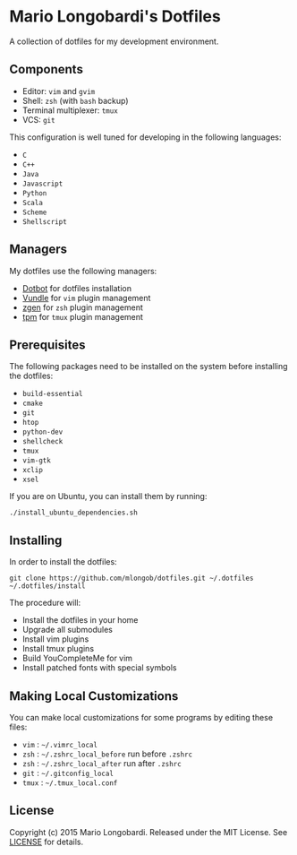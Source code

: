 # Mario Longobardi's Dotfiles
A collection of dotfiles for my development environment.

## Components
* Editor: `vim` and `gvim`
* Shell: `zsh` (with `bash` backup)
* Terminal multiplexer: `tmux`
* VCS: `git`

This configuration is well tuned for developing in the following languages:
* `C`
* `C++`
* `Java`
* `Javascript`
* `Python`
* `Scala`
* `Scheme`
* `Shellscript`

## Managers
My dotfiles use the following managers:
* [Dotbot](https://github.com/anishathalye/dotbot) for dotfiles installation
* [Vundle](https://github.com/gmarik/Vundle.vim) for `vim` plugin management
* [zgen](https://github.com/tarjoilija/zgen) for `zsh` plugin management
* [tpm](https://github.com/tmux-plugins/tpm) for `tmux` plugin management

## Prerequisites
The following packages need to be installed on the system before installing the dotfiles:

* `build-essential`
* `cmake`
* `git`
* `htop`
* `python-dev`
* `shellcheck`
* `tmux`
* `vim-gtk`
* `xclip`
* `xsel`

If you are on Ubuntu, you can install them by running:
```
./install_ubuntu_dependencies.sh
```

## Installing
In order to install the dotfiles:
```
git clone https://github.com/mlongob/dotfiles.git ~/.dotfiles
~/.dotfiles/install
```

The procedure will:
* Install the dotfiles in your home
* Upgrade all submodules
* Install vim plugins
* Install tmux plugins
* Build YouCompleteMe for vim
* Install patched fonts with special symbols

## Making Local Customizations
You can make local customizations for some programs by editing these files:

* `vim` : `~/.vimrc_local`
* `zsh` : `~/.zshrc_local_before` run before `.zshrc`
* `zsh` : `~/.zshrc_local_after` run after `.zshrc`
* `git` : `~/.gitconfig_local`
* `tmux` : `~/.tmux_local.conf`

## License
Copyright (c) 2015 Mario Longobardi. Released under the MIT License. See
[LICENSE][license] for details.

[license]: LICENSE
